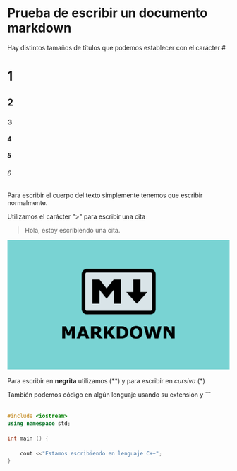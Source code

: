 # Prueba de escribir un documento markdown
Hay distintos tamaños de títulos que podemos establecer con el carácter #

# 1
## 2
### 3
#### 4
##### 5
###### 6 

Para escribir el cuerpo del texto simplemente tenemos que escribir normalmente.

Utilizamos el carácter ">" para escribir una cita

> Hola, estoy escribiendo una cita.

![](./imagenmark.png)

Para escribir en **negrita** utilizamos (**) y para escribir en *cursiva* (*)

También podemos código en algún lenguaje usando su extensión y ```

```cpp

#include <iostream>
using namespace std;

int main () {

    cout <<"Estamos escribiendo en lenguaje C++";
}
